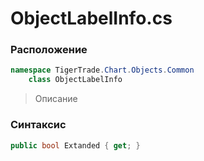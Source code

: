 
# ObjectLabelInfo.cs
### Расположение
```csharp
namespace TigerTrade.Chart.Objects.Common  
    class ObjectLabelInfo
```

> Описание

### Синтаксис
```csharp
public bool Extanded { get; }
```
